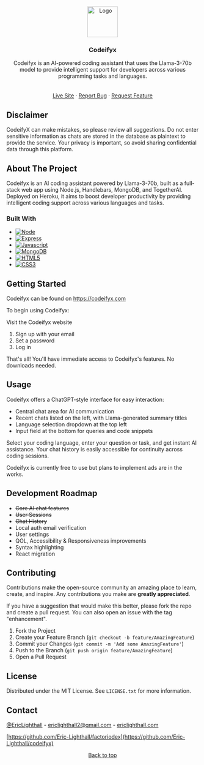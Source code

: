 <a name="readme-top"></a>



<!-- PROJECT LOGO -->
<br />
<div align="center">
  <a href="https://github.com/Eric-Lighthall/codeifyx">
    <img src="public/images/codeifyx.webp" alt="Logo" width="80" height="80">
  </a>

<h3 align="center">Codeifyx</h3>

  <p align="center">
    Codeifyx is an AI-powered coding assistant that uses the Llama-3-70b model to provide intelligent support for developers across various programming tasks and languages.
    <br />
    <br />
    <br />
    <a href="https://codeifyx.com">Live Site</a>
    ·
    <a href="https://github.com/Eric-Lighthall/codeifyx/issues/new?labels=bug&template=bug-report---.md">Report Bug</a>
    ·
    <a href="https://github.com/Eric-Lighthall/codeifyx/issues/new?labels=enhancement&template=feature-request---.md">Request Feature</a>
  </p>
</div>


<!-- DISCLAIMER -->
## Disclaimer
CodeifyX can make mistakes, so please review all suggestions. Do not enter sensitive information as chats are stored in the database as plaintext to provide the service. Your privacy is important, so avoid sharing confidential data through this platform.



<!-- ABOUT THE PROJECT -->
## About The Project
Codeifyx is an AI coding assistant powered by Llama-3-70b, built as a full-stack web app using Node.js, Handlebars, MongoDB, and TogetherAI. Deployed on Heroku, it aims to boost developer productivity by providing intelligent coding support across various languages and tasks.



### Built With

* [![Node][Node.js]][Node-url]
* [![Express][Express.js]][Express-url]
* [![Javascript][Javascript]][Javascript-url]
* [![MongoDB][MongoDB]][Mongo-url]
* [![HTML5][HTML5]][HTML-url]
* [![CSS3][CSS3]][CSS-url]




<!-- GETTING STARTED -->
## Getting Started

Codeifyx can be found on <a href="https://codeifyx.com">https://codeifyx.com</a>

To begin using Codeifyx:

Visit the Codeifyx website
1. Sign up with your email
2. Set a password
3. Log in

That's all! You'll have immediate access to Codeifyx's features. No downloads needed.

<!-- USAGE EXAMPLES -->
## Usage

Codeifyx offers a ChatGPT-style interface for easy interaction:

- Central chat area for AI communication
- Recent chats listed on the left, with Llama-generated summary titles
- Language selection dropdown at the top left
- Input field at the bottom for queries and code snippets

Select your coding language, enter your question or task, and get instant AI assistance. Your chat history is easily accessible for continuity across coding sessions.

Codeifyx is currently free to use but plans to implement ads are in the works.

## Development Roadmap
- ~~Core AI chat features~~
- ~~User Sessions~~
- ~~Chat History~~
- Local auth email verification
- User settings
- QOL, Accessibility & Responsiveness improvements
- Syntax highlighting
- React migration



<!-- CONTRIBUTING -->
## Contributing

Contributions make the open-source community an amazing place to learn, create, and inspire. Any contributions you make are **greatly appreciated**.

If you have a suggestion that would make this better, please fork the repo and create a pull request. You can also open an issue with the tag "enhancement".

1. Fork the Project
2. Create your Feature Branch (`git checkout -b feature/AmazingFeature`)
3. Commit your Changes (`git commit -m 'Add some AmazingFeature'`)
4. Push to the Branch (`git push origin feature/AmazingFeature`)
5. Open a Pull Request




<!-- LICENSE -->
## License

Distributed under the MIT License. See `LICENSE.txt` for more information.




<!-- CONTACT -->
## Contact

[@EricLighthall](https://x.com/EricLighthall) - ericlighthall2@gmail.com - [ericlighthall.com](https://ericlighthall.com)

[https://github.com/Eric-Lighthall/factoriodex](https://github.com/Eric-Lighthall/codeifyx)


<p align="center"><a href="#readme-top">Back to top</a></p>
<br>
<br>

<!-- MARKDOWN LINKS & IMAGES -->
[Node.js]: https://img.shields.io/badge/Node.js-43853D?style=for-the-badge&logo=node.js&logoColor=white
[Node-url]: https://nodejs.org/
[Express.js]: https://img.shields.io/badge/Express.js-404D59?style=for-the-badge
[Express-url]: https://expressjs.com/
[MongoDB]: https://img.shields.io/badge/MongoDB-4EA94B?style=for-the-badge&logo=mongodb&logoColor=white
[Mongo-url]: https://www.mongodb.com/
[Javascript]: https://img.shields.io/badge/JavaScript-F7DF1E?style=for-the-badge&logo=javascript&logoColor=black
[Javascript-url]: https://www.javascript.com/
[HTML5]: https://img.shields.io/badge/HTML-239120?style=for-the-badge&logo=html5&logoColor=white
[HTML-url]: https://html5.org/
[CSS3]: https://img.shields.io/badge/CSS3-1572B6?style=for-the-badge&logo=css3&logoColor=white
[CSS-url]: https://angular.io/
